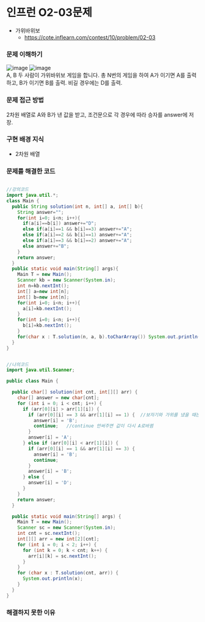# 인프런 O2-03문제
- 가위바위보
    - https://cote.inflearn.com/contest/10/problem/02-03


### 문제 이해하기
![image](https://user-images.githubusercontent.com/90403366/212477614-e114590b-c0cd-457e-a5aa-3da7794f3813.png)
![image](https://user-images.githubusercontent.com/90403366/212477629-2a078f5d-6cad-420b-9fbb-a15eb9860e1c.png)
\
A, B 두 사람이 가위바위보 게임을 합니다. 총 N번의 게임을 하여 A가 이기면 A를 출력하고, B가 이기면 B를 출력. 비길 경우에는 D를 출력.

### 문제 접근 방법

2차원 배열로 A와 B가 낸 값을 받고, 조건문으로 각 경우에 따라 승자를 answer에 저장.


### 구현 배경 지식

- 2차원 배열

### 문제를 해결한 코드
```java

//강의코드
import java.util.*;
class Main {
  public String solution(int n, int[] a, int[] b){
    String answer="";
    for(int i=0; i<n; i++){
      if(a[i]==b[i]) answer+="D";
      else if(a[i]==1 && b[i]==3) answer+="A";
      else if(a[i]==2 && b[i]==1) answer+="A";
      else if(a[i]==3 && b[i]==2) answer+="A";
      else answer+="B";
    }
    return answer;
  }
  public static void main(String[] args){
    Main T = new Main();
    Scanner kb = new Scanner(System.in);
    int n=kb.nextInt();
    int[] a=new int[n];
    int[] b=new int[n];
    for(int i=0; i<n; i++){
      a[i]=kb.nextInt();
    }
    for(int i=0; i<n; i++){
      b[i]=kb.nextInt();
    }
    for(char x : T.solution(n, a, b).toCharArray()) System.out.println(x);
  }
}


//나의코드
import java.util.Scanner;

public class Main {

  public char[] solution(int cnt, int[][] arr) {
    char[] answer = new char[cnt];
    for (int i = 0; i < cnt; i++) {
      if (arr[0][i] > arr[1][i]) {
        if (arr[0][i] == 3 && arr[1][i] == 1) {  //보자기와 가위를 냈을 때는 대소관계가 반대이므로 주의
          answer[i] = 'B';
          continue;   //continue 안써주면 값이 다시 A로바뀜
        }
        answer[i] = 'A';
      } else if (arr[0][i] < arr[1][i]) {
        if (arr[0][i] == 1 && arr[1][i] == 3) {
          answer[i] = 'B';
          continue;
        }
        answer[i] = 'B';
      } else {
        answer[i] = 'D';
      }
    }
    return answer;
  }

  public static void main(String[] args) {
    Main T = new Main();
    Scanner sc = new Scanner(System.in);
    int cnt = sc.nextInt();
    int[][] arr = new int[2][cnt];
    for (int i = 0; i < 2; i++) {
      for (int k = 0; k < cnt; k++) {
        arr[i][k] = sc.nextInt();
      }
    }
    for (char x : T.solution(cnt, arr)) {
      System.out.println(x);
    }
  }
}

```

### 해결하지 못한 이유

